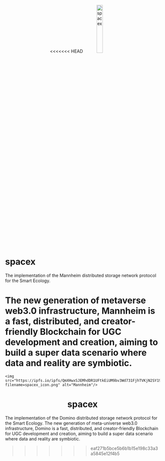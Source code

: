 <p align="center">
  <a>
<<<<<<< HEAD
    <img src=https://ipfs.io/ipfs/QmXHwxSJEMhdDR1UFtkEiUM9bv3Wd731FjhTVKjN2SY19V  width=20%  alt="spacex"/>
  </a>
</p>

# spacex

The implementation of the Mannheim distributed storage network protocol for the Smart Ecology.

The new generation of metaverse web3.0 infrastructure, Mannheim is a fast, distributed, and creator-friendly Blockchain for UGC development and creation, aiming to build a super data scenario where data and reality are symbiotic.
=======
    <img src="https://ipfs.io/ipfs/QmXHwxSJEMhdDR1UFtkEiUM9bv3Wd731FjhTVKjN2SY19V?filename=spacex_icon.png" alt="Mannheim"/>
  </a>
</p>

<h1 align="center">spacex</h1> 

The implementation of the Domino distributed storage network protocol for the Smart Ecology.
The new generation of meta-universe web3.0 infrastructure, Domino is a fast, distributed, and creator-friendly Blockchain for UGC development and creation, aiming to build a super data scenario where data and reality are symbiotic.

>>>>>>> eaf271b5bce5b6b1b15e198c33a3a5845e12f4b5
